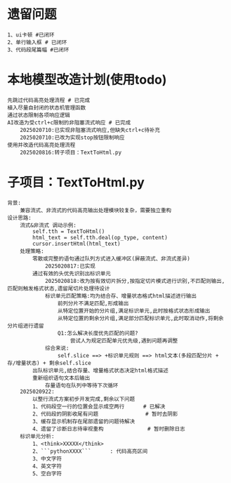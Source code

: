 # 遗留问题
    1、ui卡顿 #已闭环
    2、单行输入框 # 已闭环
    3、代码段尾篇幅 #已闭环

# 本地模型改造计划(使用todo)
    先跳过代码高亮处理流程 # 已完成
    植入尽量自封闭的状态机管理函数
    通过状态限制各项响应逻辑
    AI改造为受ctrl+c限制的非阻塞流式响应 # 已完成
        2025020710:已实现非阻塞流式响应,但缺失ctrl+c待补充
        2025020710:已改为实现stop按钮限制响应
    使用并改造代码高亮处理流程
        2025020816:转子项目：TextToHtml.py

# 子项目：TextToHtml.py
    背景:
        兼容流式、非流式的代码高亮输出处理模块较复杂，需要独立重构
    设计思路:
        流式&非流式 调动示例:
            self.tth = TextToHtml()
            html_text = self.tth.deal(op_type, content)
            cursor.insertHtml(html_text)
        处理策略:
            零散或完整的语句通过队列方式进入缓冲区(屏蔽流式、非流式差异)
                2025020817:已实现
            通过有效的头优先识别出标识单元
                2025020818:改为按有效切片拆分,按指定切片模式进行识别,不匹配则输出,匹配则触发格式状态,遗留尾切片处理待设计
                标识单元匹配策略:均为结合存、增量状态格式html描述进行输出
                    前列分片不满足匹配,形成输出
                    从特定位置开始的分片组,满足标识单元,此时按格式状态形成输出
                    从特定位置的剩余分片组,满足部分匹配标识单元,此时取消动作,将剩余分片组进行遗留
                    Q1:怎么解决长度优先匹配的问题?
                        尝试人为规定匹配单元优先级,遇到问题再调整
                综合来说:
                    self.slice ==> +标识单元规则 ==> html文本(多段匹配分片 + 存/增量状态) + 剩余self.slice
            出队标识单元,结合存量、增量格式状态决定html格式描述
            重新组织语句文本后输出
                存量语句在队列中等待下次循环
        2025020922:
            以整行流式方案初步开发完成,剩余以下问题
            1、代码段空一行的位置会显示成空两行      # 已解决
            2、代码段的阴影收尾有问题               # 暂时去阴影
            3、缓存显示机制存在尾部遗留的问题待解决    
            4、遗留了诊断日志待审视重构              # 暂时删除日志
        标识单元分析:
            1、<think>XXXXX</think>
            2、```pythonXXXX```      : 代码高亮区间
            3、中文字符
            4、英文字符
            5、空白字符
